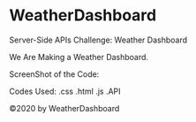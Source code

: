 # WeatherDashboard
 Server-Side APIs Challenge: Weather Dashboard

We Are Making a Weather Dashboard.

ScreenShot of the Code:

Codes Used: .css .html .js .API

©2020 by WeatherDashboard